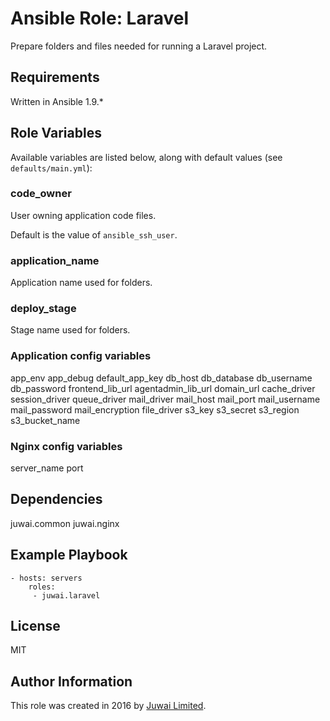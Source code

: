 Ansible Role: Laravel
=========

Prepare folders and files needed for running a Laravel project.

Requirements
------------

Written in Ansible 1.9.*

Role Variables
--------------

Available variables are listed below, along with default values (see `defaults/main.yml`):

### code_owner

User owning application code files.

Default is the value of `ansible_ssh_user`.

### application_name

Application name used for folders.

### deploy_stage

Stage name used for folders.

### Application config variables

app_env
app_debug
default_app_key
db_host
db_database
db_username
db_password
frontend_lib_url
agentadmin_lib_url
domain_url
cache_driver
session_driver
queue_driver
mail_driver
mail_host
mail_port
mail_username
mail_password
mail_encryption
file_driver
s3_key
s3_secret
s3_region
s3_bucket_name

### Nginx config variables

server_name
port

Dependencies
------------

juwai.common
juwai.nginx

Example Playbook
----------------

    - hosts: servers
        roles:
         - juwai.laravel

License
-------

MIT

Author Information
------------------

This role was created in 2016 by [Juwai Limited](http://www.juwai.com).
